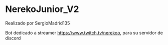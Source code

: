# NerekoJunior_V2

Realizado por SergioMadrid135


Bot dedicado a streamer https://www.twitch.tv/nerekoo, para su servidor de discord
